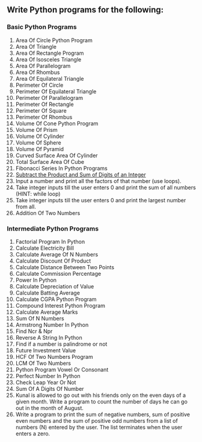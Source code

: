 ## Write Python programs for the following: 

### Basic Python Programs
1. Area Of Circle Python Program
2. Area Of Triangle
3. Area Of Rectangle Program 
4. Area Of Isosceles Triangle 
5. Area Of Parallelogram
6. Area Of Rhombus
7. Area Of Equilateral Triangle
8. Perimeter Of Circle
9. Perimeter Of Equilateral Triangle
10. Perimeter Of Parallelogram
11. Perimeter Of Rectangle
12. Perimeter Of Square
13. Perimeter Of Rhombus
14. Volume Of Cone Python Program
15. Volume Of Prism
16. Volume Of Cylinder
17. Volume Of Sphere
18. Volume Of Pyramid
19. Curved Surface Area Of Cylinder
20. Total Surface Area Of Cube
21. Fibonacci Series In Python Programs
22. [Subtract the Product and Sum of Digits of an Integer](https://leetcode.com/problems/subtract-the-product-and-sum-of-digits-of-an-integer/)
23. Input a number and print all the factors of that number (use loops).
24. Take integer inputs till the user enters 0 and print the sum of all numbers
(HINT: while loop)
25. Take integer inputs till the user enters 0 and print the largest number from
all.
26. Addition Of Two Numbers

### Intermediate Python Programs
1. Factorial Program In Python
2. Calculate Electricity Bill
3. Calculate Average Of N Numbers
4. Calculate Discount Of Product
5. Calculate Distance Between Two Points 
6. Calculate Commission Percentage
7. Power In Python
8. Calculate Depreciation of Value
9. Calculate Batting Average
10. Calculate CGPA Python Program
11. Compound Interest Python Program
12. Calculate Average Marks
13. Sum Of N Numbers
14. Armstrong Number In Python
15. Find Ncr & Npr
16. Reverse A String In Python
17. Find if a number is palindrome or not 
18. Future Investment Value
19. HCF Of Two Numbers Program
20. LCM Of Two Numbers
21. Python Program Vowel Or Consonant 
22. Perfect Number In Python
23. Check Leap Year Or Not
24. Sum Of A Digits Of Number
25. Kunal is allowed to go out with his friends only on the even days of a given month. Write a program to count the number of days he can go out in the month of August.
26. Write a program to print the sum of negative numbers, sum of positive even numbers and the sum of positive odd numbers from a list of numbers (N) entered by the user. The list terminates when the user enters a zero.
